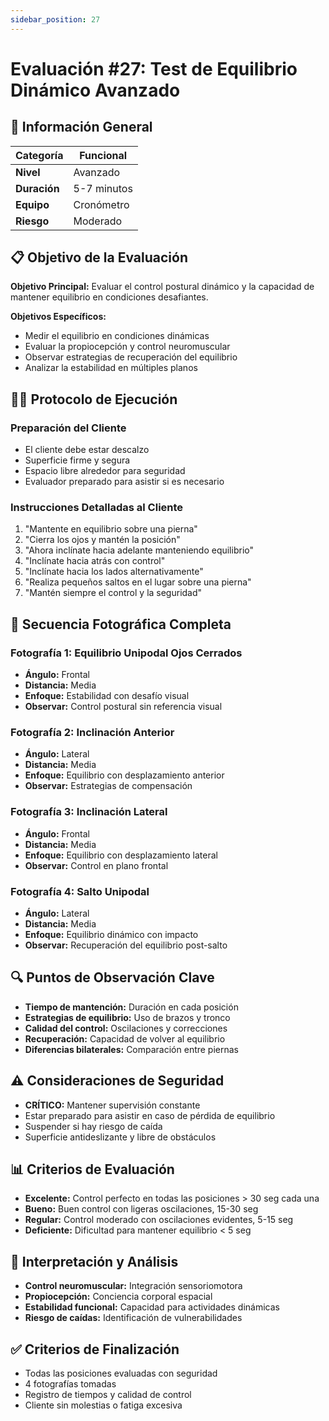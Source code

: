 ```yaml
---
sidebar_position: 27
---
```


# Evaluación #27: Test de Equilibrio Dinámico Avanzado

## 🎯 Información General
| **Categoría** | Funcional |
|---|---|
| **Nivel** | Avanzado |
| **Duración** | 5-7 minutos |
| **Equipo** | Cronómetro |
| **Riesgo** | Moderado |

## 📋 Objetivo de la Evaluación
**Objetivo Principal:** Evaluar el control postural dinámico y la capacidad de mantener equilibrio en condiciones desafiantes.

**Objetivos Específicos:**
- Medir el equilibrio en condiciones dinámicas
- Evaluar la propiocepción y control neuromuscular
- Observar estrategias de recuperación del equilibrio
- Analizar la estabilidad en múltiples planos

## 🏃‍♂️ Protocolo de Ejecución

### **Preparación del Cliente**
- El cliente debe estar descalzo
- Superficie firme y segura
- Espacio libre alrededor para seguridad
- Evaluador preparado para asistir si es necesario

### **Instrucciones Detalladas al Cliente**
1. "Mantente en equilibrio sobre una pierna"
2. "Cierra los ojos y mantén la posición"
3. "Ahora inclínate hacia adelante manteniendo equilibrio"
4. "Inclínate hacia atrás con control"
5. "Inclínate hacia los lados alternativamente"
6. "Realiza pequeños saltos en el lugar sobre una pierna"
7. "Mantén siempre el control y la seguridad"

## 📸 Secuencia Fotográfica Completa

### **Fotografía 1: Equilibrio Unipodal Ojos Cerrados**
- **Ángulo:** Frontal
- **Distancia:** Media
- **Enfoque:** Estabilidad con desafío visual
- **Observar:** Control postural sin referencia visual

### **Fotografía 2: Inclinación Anterior**
- **Ángulo:** Lateral
- **Distancia:** Media
- **Enfoque:** Equilibrio con desplazamiento anterior
- **Observar:** Estrategias de compensación

### **Fotografía 3: Inclinación Lateral**
- **Ángulo:** Frontal
- **Distancia:** Media
- **Enfoque:** Equilibrio con desplazamiento lateral
- **Observar:** Control en plano frontal

### **Fotografía 4: Salto Unipodal**
- **Ángulo:** Lateral
- **Distancia:** Media
- **Enfoque:** Equilibrio dinámico con impacto
- **Observar:** Recuperación del equilibrio post-salto

## 🔍 Puntos de Observación Clave
- **Tiempo de mantención:** Duración en cada posición
- **Estrategias de equilibrio:** Uso de brazos y tronco
- **Calidad del control:** Oscilaciones y correcciones
- **Recuperación:** Capacidad de volver al equilibrio
- **Diferencias bilaterales:** Comparación entre piernas

## ⚠️ Consideraciones de Seguridad
- **CRÍTICO:** Mantener supervisión constante
- Estar preparado para asistir en caso de pérdida de equilibrio
- Suspender si hay riesgo de caída
- Superficie antideslizante y libre de obstáculos

## 📊 Criterios de Evaluación
- **Excelente:** Control perfecto en todas las posiciones &gt; 30 seg cada una
- **Bueno:** Buen control con ligeras oscilaciones, 15-30 seg
- **Regular:** Control moderado con oscilaciones evidentes, 5-15 seg
- **Deficiente:** Dificultad para mantener equilibrio &lt; 5 seg

## 🎯 Interpretación y Análisis
- **Control neuromuscular:** Integración sensoriomotora
- **Propiocepción:** Conciencia corporal espacial
- **Estabilidad funcional:** Capacidad para actividades dinámicas
- **Riesgo de caídas:** Identificación de vulnerabilidades

## ✅ Criterios de Finalización
- Todas las posiciones evaluadas con seguridad
- 4 fotografías tomadas
- Registro de tiempos y calidad de control
- Cliente sin molestias o fatiga excesiva
